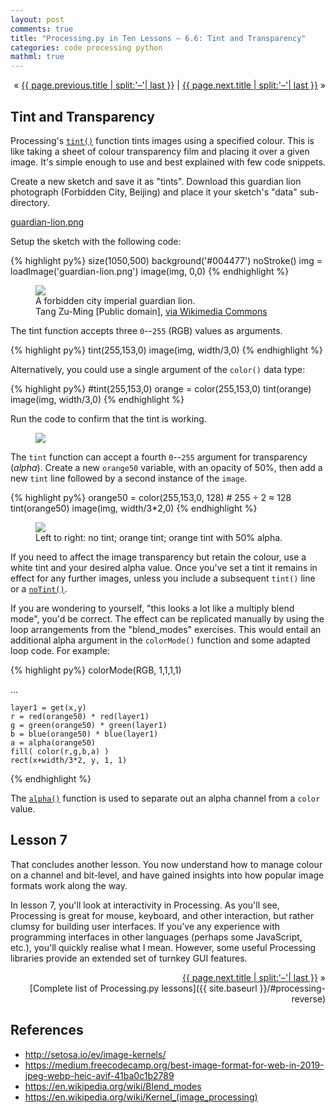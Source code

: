 ```yaml
---
layout: post
comments: true
title: "Processing.py in Ten Lessons – 6.6: Tint and Transparency"
categories: code processing python
mathml: true
---
```


<p markdown="1" style="text-align:right">
&laquo; <a href="{{ page.previous.url }}">{{ page.previous.title | split:'–'| last }}</a> |
<a href="{{ page.next.url }}">{{ page.next.title | split:'–'| last }}</a> &raquo;<br />
</p>

## Tint and Transparency

Processing's [`tint()`](https://py.processing.org/reference/tint.html) function tints images using a specified colour. This is like taking a sheet of colour transparency film and placing it over a given image. It's simple enough to use and best explained with few code snippets.

Create a new sketch and save it as "tints". Download this guardian lion photograph (Forbidden City, Beijing) and place it your sketch's "data" sub-directory.

<a href="{{ site.url }}/img/pitl06/wikimedia-backup/guardian-lion.png" download>guardian-lion.png</a>

Setup the sketch with the following code:

{% highlight py%}
size(1050,500)
background('#004477')
noStroke()
img = loadImage('guardian-lion.png')
image(img, 0,0)
{% endhighlight %}

<figure>
  <img src="{{ site.url }}/img/pitl06/tint-and-transparency-setup.png" />
  <figcaption>
    A forbidden city imperial guardian lion.<br />
    Tang Zu-Ming [Public domain], <a href="https://commons.wikimedia.org/wiki/File:Beijing_Forbidden_City_Imperial_Guardian_Lions.jpg">via Wikimedia Commons</a>
  </figcaption>
</figure>

The tint function accepts three `0`--`255` (RGB) values as arguments.

{% highlight py%}
tint(255,153,0)
image(img, width/3,0)
{% endhighlight %}

Alternatively, you could use a single argument of the `color()` data type:

{% highlight py%}
#tint(255,153,0)
orange = color(255,153,0)
tint(orange)
image(img, width/3,0)
{% endhighlight %}

Run the code to confirm that the tint is working.

<figure>
  <img src="{{ site.url }}/img/pitl06/tint-and-transparency-orange.jpg" />
</figure>

The `tint` function can accept a fourth `0`--`255` argument for transparency (*alpha*). Create a new `orange50` variable, with an opacity of 50%, then add a new `tint` line followed by a second instance of the `image`.

{% highlight py%}
orange50 = color(255,153,0, 128) # 255 ÷ 2 ≈ 128
tint(orange50)
image(img, width/3*2,0)
{% endhighlight %}

<figure>
  <img src="{{ site.url }}/img/pitl06/tint-and-transparency-orange-alpha.jpg" />
  <figcaption>Left to right: no tint; orange tint; orange tint with 50% alpha.</figcaption>
</figure>

If you need to affect the image transparency but retain the colour, use a white tint and your desired alpha value. Once you've set a tint it remains in effect for any further images, unless you include a subsequent `tint()` line or a [`noTint()`](https://py.processing.org/reference/noTint.html).

If you are wondering to yourself, "this looks a lot like a multiply blend mode", you'd be correct. The effect can be replicated manually by using the loop arrangements from the "blend_modes" exercises. This would entail an additional alpha argument in the `colorMode()` function and some adapted loop code. For example:

{% highlight py%}
colorMode(RGB, 1,1,1,1)

...

    layer1 = get(x,y)
    r = red(orange50) * red(layer1)
    g = green(orange50) * green(layer1)
    b = blue(orange50) * blue(layer1)
    a = alpha(orange50)
    fill( color(r,g,b,a) )
    rect(x+width/3*2, y, 1, 1)
{% endhighlight %}

The [`alpha()`](https://py.processing.org/reference/alpha.html) function is used to separate out an alpha channel from a `color` value.

## Lesson 7

That concludes another lesson. You now understand how to manage colour on a channel and bit-level, and have gained insights into how popular image formats work along the way.

In lesson 7, you'll look at interactivity in Processing. As you'll see, Processing is great for mouse, keyboard, and other interaction, but rather clumsy for building user interfaces. If you've any experience with programming interfaces in other languages (perhaps some JavaScript, etc.), you'll quickly realise what I mean. However, some useful Processing libraries provide an extended set of turnkey GUI features.

<p style="text-align:right" markdown="1">
<a href="{{ page.next.url }}">{{ page.next.title | split:'–'| last }}</a> &raquo;<br />
[Complete list of Processing.py lessons]({{ site.baseurl }}/#processing-reverse)
</p>

## References

* http://setosa.io/ev/image-kernels/
* https://medium.freecodecamp.org/best-image-format-for-web-in-2019-jpeg-webp-heic-avif-41ba0c1b2789
* https://en.wikipedia.org/wiki/Blend_modes
* https://en.wikipedia.org/wiki/Kernel_(image_processing)
